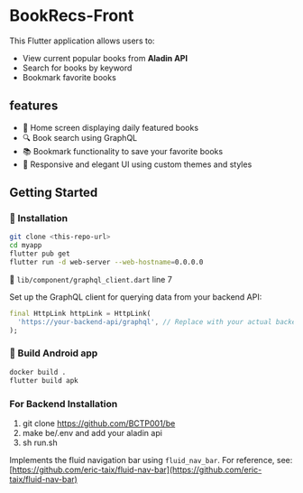 # BookRecs-Front

This Flutter application allows users to:

- View current popular books from **Aladin API**
- Search for books by keyword
- Bookmark favorite books

## features

- 🎯 Home screen displaying daily featured books
- 🔍 Book search using GraphQL
- 📚 Bookmark functionality to save your favorite books
- 📱 Responsive and elegant UI using custom themes and styles

## Getting Started

### 🚀 Installation
```bash
git clone <this-repo-url>
cd myapp
flutter pub get
flutter run -d web-server --web-hostname=0.0.0.0
```

📁 `lib/component/graphql_client.dart` line 7

Set up the GraphQL client for querying data from your backend API:
```dart
final HttpLink httpLink = HttpLink(
  'https://your-backend-api/graphql', // Replace with your actual backend GraphQL endpoint
);
```

### 🔧 Build Android app
```bash
docker build .
flutter build apk
```

### For Backend Installation
1. git clone https://github.com/BCTP001/be
2. make be/.env and add your aladin api
3. sh run.sh

Implements the fluid navigation bar using `fluid_nav_bar`. For reference, see:
[https://github.com/eric-taix/fluid-nav-bar](https://github.com/eric-taix/fluid-nav-bar)